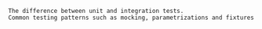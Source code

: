 
    The difference between unit and integration tests.
    Common testing patterns such as mocking, parametrizations and fixtures


